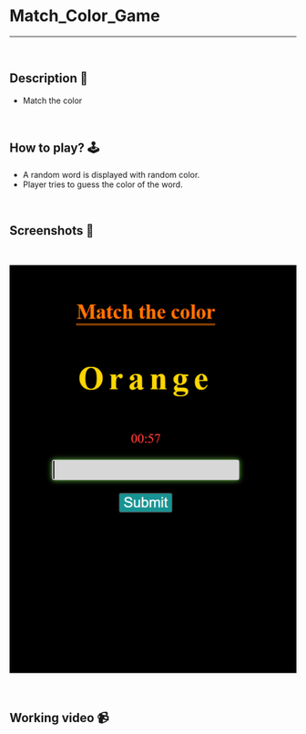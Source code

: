 # **Match_Color_Game** 

---

<br>

## **Description 📃**
- Match the color 

<br>

## **How to play? 🕹️**
- A random word is displayed with random color.
- Player tries to guess the color of the word.

<br>

## **Screenshots 📸**

<br>

![image](../../assets/images/Match_Color_Game.png)

<br>

## **Working video 📹**
<!-- add your working video over here -->
